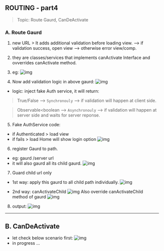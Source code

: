 ## ROUTING - part4
> Topic: Route Gaurd, CanDeActivate

### A. Route Gaurd
1. new URL > It adds additional validation before loading view. --> if validation success, open view --> otherwise error view/comp.
2. they are classes/services that implements canActivate Interface and ovverrides canActivate method.
3. eg: 
![img](https://github.com/lekhrajdinkar/NG6/blob/master/notes/assets/route/12.jpg)

4. Now add validation logic in above gaurd:
![img](https://github.com/lekhrajdinkar/NG6/blob/master/notes/assets/route/13.jpg)
- logic: inject fake Auth service, it will return:

> True/False --> `Synchronouly` --> if validation will happen at client side.

> Observable<boolean --> `Asynchronouly` --> if validation will happen at server side and waits for server reponse.

5. Fake AuthService code:
- if Authenticated > load view
- if fails > load Home will show login option
![img](https://github.com/lekhrajdinkar/NG6/blob/master/notes/assets/route/14.jpg)

6. register Gaurd to path.
- eg: gaurd /server url
- it will also gaurd all its child gaurd.
![img](https://github.com/lekhrajdinkar/NG6/blob/master/notes/assets/route/15.jpg)

7. Guard child url only
- 1st way: apply this gaurd to all child path individually.
![img](https://github.com/lekhrajdinkar/NG6/blob/master/notes/assets/route/16.jpg)

- 2nd way:  canActivateChild
![img](https://github.com/lekhrajdinkar/NG6/blob/master/notes/assets/route/17.jpg)
Also override canActivateChild method of gaurd
![img](https://github.com/lekhrajdinkar/NG6/blob/master/notes/assets/route/18.jpg)

8. output:
![img](https://github.com/lekhrajdinkar/NG6/blob/master/notes/assets/route/19.jpg)

***

## B. CanDeActivate
- let check below scenario first:
![img](https://github.com/lekhrajdinkar/NG6/blob/master/notes/assets/route/20.jpg)
- in progress ...
